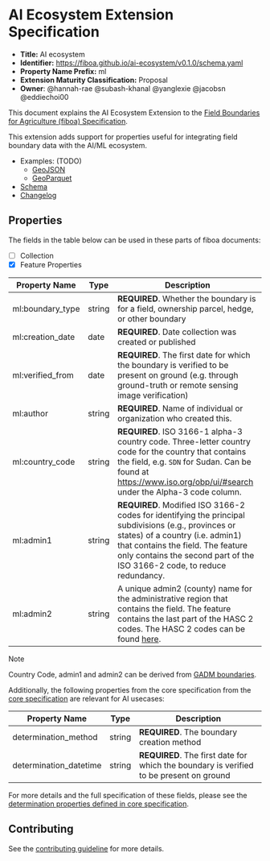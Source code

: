 # AI Ecosystem Extension Specification

- **Title:** AI ecosystem
- **Identifier:** <https://fiboa.github.io/ai-ecosystem/v0.1.0/schema.yaml>
- **Property Name Prefix:** ml
- **Extension Maturity Classification:** Proposal
- **Owner**: @hannah-rae @subash-khanal @yanglexie @jacobsn @eddiechoi00

This document explains the AI Ecosystem Extension to the
[Field Boundaries for Agriculture (fiboa) Specification](https://github.com/fiboa/specification).

This extension adds support for properties useful for integrating field boundary data with the AI/ML ecosystem.

- Examples: (TODO)
  - [GeoJSON](examples/geojson/)
  - [GeoParquet](examples/geoparquet/)
- [Schema](schema/schema.yaml)
- [Changelog](./CHANGELOG.md)

## Properties

The fields in the table below can be used in these parts of fiboa documents:

- [ ] Collection
- [x] Feature Properties

| Property Name    | Type   | Description                                                  |
| ---------------- | ------ | ------------------------------------------------------------ |
| ml:boundary_type | string | **REQUIRED**. Whether the boundary is for a field, ownership parcel, hedge, or other boundary |
| ml:creation_date | date   | **REQUIRED**. Date collection was created or published       |
| ml:verified_from | date   | **REQUIRED**. The first date for which the boundary is verified to be present on ground (e.g. through ground-truth or remote sensing image verification) |
| ml:author        | string | **REQUIRED**. Name of individual or organization who created this. |
| ml:country_code  | string | **REQUIRED**. ISO 3166-1 alpha-3 country code. Three-letter country code for the country that contains the field, e.g. `SDN` for Sudan. Can be found at <https://www.iso.org/obp/ui/#search> under the Alpha-3 code column. |
| ml:admin1        | string | **REQUIRED**. Modified ISO 3166-2 codes for identifying the principal subdivisions (e.g., provinces or states) of a country (i.e. admin1) that contains the field. The feature only contains the second part of the ISO 3166-2 code, to reduce redundancy. |
| ml:admin2        | string | A unique admin2 (county) name for the administrative region that contains the field. The feature contains the last part of the HASC 2 codes. The HASC 2 codes can be found [here](https://data.apps.fao.org/catalog/dataset/hasc-codes/resource/76ec426d-deac-4bc4-b558-3095bb89c805). |

> [!NOTE]  
> Country Code, admin1 and admin2 can be derived from [GADM boundaries](https://geodata.ucdavis.edu/gadm/).

Additionally, the following properties from the core specification from the
[core specification](https://github.com/fiboa/specification/blob/main/core/README.md)
are relevant for AI usecases:

| Property Name          | Type   | Description                                                  |
| ---------------------- | ------ | ------------------------------------------------------------ |
| determination_method   | string | **REQUIRED**. The boundary creation method                   |
| determination_datetime | string | **REQUIRED**. The first date for which the boundary is verified to be present on ground |

For more details and the full specification of these fields, please see the [determination properties defined in core specification](https://github.com/fiboa/specification/blob/main/core/README.md#determination-properties).

## Contributing

See the [contributing guideline](CONTRIBUTING.md) for more details.
